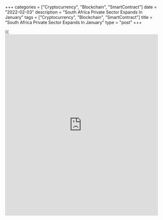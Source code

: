 +++
categories = ["Cryptocurrency", "Blockchain", "SmartContract"]
date = "2022-02-03"
description = "South Africa Private Sector Expands In January"
tags = ["Cryptocurrency", "Blockchain", "SmartContract"]
title = "South Africa Private Sector Expands In January"
type = "post"
+++

{{<iframe id="large-banner" src="https://www.bounty.group/#slide=25.0" width="100%" height="600" scrolling="no" style="border: 0px solid rgb(216, 221, 230); border-radius: 3px;">}}

South Africa's private sector expanded in January, survey data from IHS
Markit showed on Thursday.

The headline Purchasing Managers' Index rose to 50.9 in January from
48.4 in December. Any reading above 50 indicates expansion in the
sector.

New orders increased in January and overall new [business][1] inflow
remained unchanged.

Input lead time lengthened for six months in January. Private sector
activity declined for the second straight month, while purchasing
activity fell to a lesser extent.

Backlogs of work fell for the second month in a row in January and
employment declined.

Both input prices and output charges declined to the lowest since
October.

Output expectations rose to the highest level in over seven years in
January.

"The latest PMI data suggested an improvement in demand conditions in
South Africa during January, as the Omicron wave of COVID-19 receded and
clients began to spend again," David Owen, Economist at IHS Markit,
said.

For comments and feedback [contact](https://www.playgroundfx.com/contact/): editorial@rtt[news](https://www.letsplayfx.com/blog/forex-news-website/).com

[Economic News][2]

 **What parts of the world are seeing the best (and worst) economic
performances lately? Click[here][3] to check out our [Econ Scorecard][3]
and find out! See up-to-the-moment [ranking](https://www.playgroundfx.com/blog/crypto-exchange-ranking/)s for the best and worst
performers in [GDP][4], [unemployment rate][5], [inflation][6] and much
more.**

   1. www.rtt[news](https://www.letsplayfx.com/blog/forex-news-website/).com/Content/Business.aspx
   2. www.rtt[news](https://www.letsplayfx.com/blog/forex-news-website/).com/Content/EconomicNews.aspx
   3. www.rtt[news](https://www.letsplayfx.com/blog/forex-news-website/).com/economic-scorecard/world-rank/industrial-production/highest-performance.aspx
   4. www.rtt[news](https://www.letsplayfx.com/blog/forex-news-website/).com/economic-scorecard/world-rank/GDP/highest-performance.aspx
   5. www.rtt[news](https://www.letsplayfx.com/blog/forex-news-website/).com/economic-scorecard/world-rank/unemployment-rate/lowest-performance.aspx
   6. www.rtt[news](https://www.letsplayfx.com/blog/forex-news-website/).com/economic-scorecard/world-rank/CPI/highest-performance.aspx